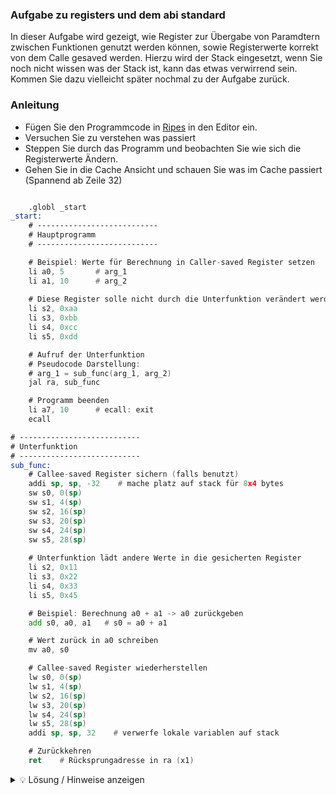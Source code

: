 ### Aufgabe zu registers und dem abi standard

In dieser Aufgabe wird gezeigt, wie Register zur Übergabe von Paramdtern zwischen Funktionen genutzt werden können, sowie Registerwerte korrekt von dem Calle gesaved werden. Hierzu wird der Stack eingesetzt, wenn Sie noch nicht wissen was der Stack ist, kann das etwas verwirrend sein. Kommen Sie dazu vielleicht später nochmal zu der Aufgabe zurück.

### Anleitung
- Fügen Sie den Programmcode in [Ripes](https://ripes.me/) in den Editor ein.
- Versuchen Sie zu verstehen was passiert
- Steppen Sie durch das Programm und beobachten Sie wie sich die Registerwerte Ändern.
- Gehen Sie in die Cache Ansicht und schauen Sie was im Cache passiert (Spannend ab Zeile 32)

```asm

    .globl _start
_start:
    # ---------------------------
    # Hauptprogramm
    # ---------------------------

    # Beispiel: Werte für Berechnung in Caller-saved Register setzen
    li a0, 5       # arg_1
    li a1, 10      # arg_2
    
    # Diese Register solle nicht durch die Unterfunktion verändert werden
    li s2, 0xaa
    li s3, 0xbb
    li s4, 0xcc
    li s5, 0xdd

    # Aufruf der Unterfunktion
    # Pseudocode Darstellung:
    # arg_1 = sub_func(arg_1, arg_2)
    jal ra, sub_func

    # Programm beenden
    li a7, 10      # ecall: exit
    ecall

# ---------------------------
# Unterfunktion
# ---------------------------
sub_func:
    # Callee-saved Register sichern (falls benutzt)
    addi sp, sp, -32    # mache platz auf stack für 8x4 bytes
    sw s0, 0(sp)
    sw s1, 4(sp)
    sw s2, 16(sp)
    sw s3, 20(sp)
    sw s4, 24(sp)
    sw s5, 28(sp)
    
    # Unterfunktion lädt andere Werte in die gesicherten Register
    li s2, 0x11
    li s3, 0x22
    li s4, 0x33
    li s5, 0x45

    # Beispiel: Berechnung a0 + a1 -> a0 zurückgeben
    add s0, a0, a1   # s0 = a0 + a1

    # Wert zurück in a0 schreiben
    mv a0, s0

    # Callee-saved Register wiederherstellen
    lw s0, 0(sp)
    lw s1, 4(sp)
    lw s2, 16(sp)
    lw s3, 20(sp)
    lw s4, 24(sp)
    lw s5, 28(sp)
    addi sp, sp, 32    # verwerfe lokale variablen auf stack

    # Zurückkehren
    ret    # Rücksprungadresse in ra (x1)
```

<details>
<summary>💡 Lösung / Hinweise anzeigen</summary>
Beim Durchsteppen des Programms passiert Folgendes:

1. Aufrufende Funktion (_start)
- Die Argumente für die Unterfunktion werden gemäß RISC-V Calling Convention in den Argument-Register a0 und a1 geschrieben (5 und 10).
- Zusätzlich werden einige Callee-saved Register (s2–s5) mit Werten belegt (0xaa, 0xbb, 0xcc, 0xdd). Diese Werte sollen durch die Unterfunktion nicht verändert werden, deshalb muss die Unterfunktion dafür sorgen, sie zu sichern.
- Der Aufruf erfolgt mit jal ra, sub_func. Dabei wird die Rücksprungadresse automatisch in ra (Return Address, x1) geschrieben.
2.	Unterfunktion (sub_func)
- Zuerst legt die Funktion Platz auf dem Stack an: ```addi sp, sp, -32```
- Der Stack Pointer sp zeigt jetzt auf einen reservierten Bereich von 32 Bytes im Speicher.
- Anschließend sichert die Funktion die Inhalte der Callee-saved Register (s0–s5) mit sw (store word) auf dem Stack. Damit sind ihre ursprünglichen Werte geschützt.
- Danach lädt die Funktion neue Werte in s2–s5 (0x11, 0x22, 0x33, 0x45). Hier sieht man schön: obwohl diese Register überschrieben werden, gehen die ursprünglichen Werte nicht verloren, da sie ja auf dem Stack gespeichert wurden.
- Die Berechnung erfolgt: 
```
add s0, a0, a1   # s0 = a0 + a1 = 5 + 10 = 15
mv a0, s0        # Rückgabewert in a0
```
- Ergebnis 15 steht nachher in a0 und wird somit an den Aufrufer zurückgegeben.
3.	Wiederherstellen der Register und Rückkehr
- Die zuvor gesicherten Register werden mit lw (load word) vom Stack zurückgeholt. Jetzt enthalten s2–s5 wieder ihre alten Werte (0xaa, 0xbb, 0xcc, 0xdd).
- Der Stack Pointer wird wieder auf seine alte Position gesetzt (addi sp, sp, 32).
- Mit ret kehrt das Programm über die in ra gespeicherte Adresse zur aufrufenden Funktion zurück.
4.	Nach Rückkehr im Hauptprogramm 
- a0 enthält jetzt das Ergebnis der Berechnung (15).
- Die Register s2–s5 haben weiterhin ihre ursprünglichen Werte – die Calling Convention wurde eingehalten.
</details>
